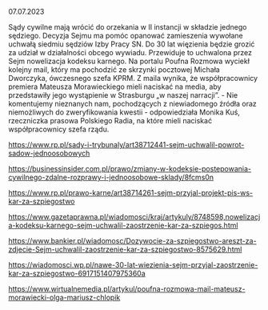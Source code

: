 07.07.2023

Sądy cywilne mają wrócić do orzekania w II instancji w składzie jednego sędziego. Decyzja Sejmu ma pomóc opanować zamieszenia wywołane uchwałą siedmiu sędziów Izby Pracy SN. Do 30 lat więzienia będzie grozić za udział w działalności obcego wywiadu. Przewiduje to uchwalona przez Sejm nowelizacja kodeksu karnego. Na portalu Poufna Rozmowa wyciekł kolejny mail, który ma pochodzić ze skrzynki pocztowej Michała Dworczyka, ówczesnego szefa KPRM. Z maila wynika, że współpracownicy premiera Mateusza Morawieckiego mieli naciskać na media, aby przedstawiły jego wystąpienie w Strasburgu „w naszej narracji”. - Nie komentujemy nieznanych nam, pochodzących z niewiadomego źródła oraz niemożliwych do zweryfikowania kwestii - odpowiedziała Monika Kuś, rzeczniczka prasowa Polskiego Radia, na które mieli naciskać współpracownicy szefa rządu.

https://www.rp.pl/sady-i-trybunaly/art38712441-sejm-uchwalil-powrot-sadow-jednoosobowych

https://businessinsider.com.pl/prawo/zmiany-w-kodeksie-postepowania-cywilnego-zdalne-rozprawy-i-jednoosobowe-sklady/8fcms0n

https://www.rp.pl/prawo-karne/art38714261-sejm-przyjal-projekt-pis-ws-kar-za-szpiegostwo

https://www.gazetaprawna.pl/wiadomosci/kraj/artykuly/8748598,nowelizacja-kodeksu-karnego-sejm-uchwalil-zaostrzenie-kar-za-szpiegos.html

https://www.bankier.pl/wiadomosc/Dozywocie-za-szpiegostwo-areszt-za-zdjecie-Sejm-uchwalil-zaostrzenie-kar-za-szpiegostwo-8575629.html

https://wiadomosci.wp.pl/nawe-30-lat-wiezienia-sejm-przyjal-zaostrzenie-kar-za-szpiegostwo-6917151407975360a

https://www.wirtualnemedia.pl/artykul/poufna-rozmowa-mail-mateusz-morawiecki-olga-mariusz-chlopik